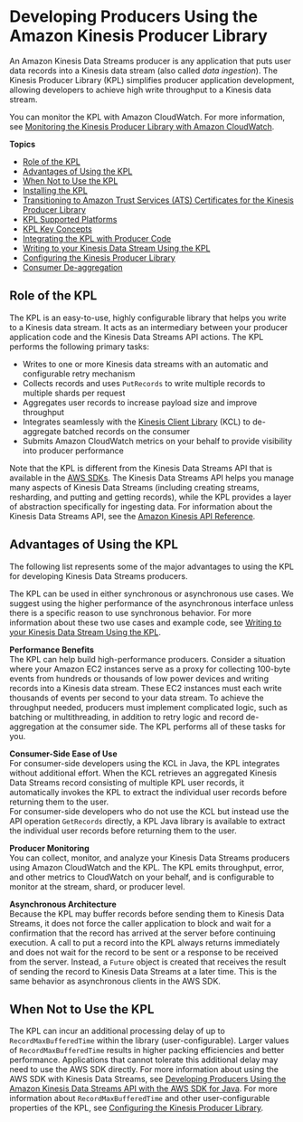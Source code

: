 # Developing Producers Using the Amazon Kinesis Producer Library<a name="developing-producers-with-kpl"></a>

An Amazon Kinesis Data Streams producer is any application that puts user data records into a Kinesis data stream \(also called *data ingestion*\)\. The Kinesis Producer Library \(KPL\) simplifies producer application development, allowing developers to achieve high write throughput to a Kinesis data stream\. 

You can monitor the KPL with Amazon CloudWatch\. For more information, see [Monitoring the Kinesis Producer Library with Amazon CloudWatch](monitoring-with-kpl.md)\.

**Topics**
+ [Role of the KPL](#developing-producers-with-kpl-role)
+ [Advantages of Using the KPL](#developing-producers-with-kpl-advantage)
+ [When Not to Use the KPL](#developing-producers-with-kpl-when)
+ [Installing the KPL](kinesis-kpl-dl-install.md)
+ [Transitioning to Amazon Trust Services \(ATS\) Certificates for the Kinesis Producer Library](kinesis-kpl-upgrades.md)
+ [KPL Supported Platforms](kinesis-kpl-supported-plats.md)
+ [KPL Key Concepts](kinesis-kpl-concepts.md)
+ [Integrating the KPL with Producer Code](kinesis-kpl-integration.md)
+ [Writing to your Kinesis Data Stream Using the KPL](kinesis-kpl-writing.md)
+ [Configuring the Kinesis Producer Library](kinesis-kpl-config.md)
+ [Consumer De\-aggregation](kinesis-kpl-consumer-deaggregation.md)

## Role of the KPL<a name="developing-producers-with-kpl-role"></a>

The KPL is an easy\-to\-use, highly configurable library that helps you write to a Kinesis data stream\. It acts as an intermediary between your producer application code and the Kinesis Data Streams API actions\. The KPL performs the following primary tasks: 
+ Writes to one or more Kinesis data streams with an automatic and configurable retry mechanism
+ Collects records and uses `PutRecords` to write multiple records to multiple shards per request
+ Aggregates user records to increase payload size and improve throughput
+ Integrates seamlessly with the [Kinesis Client Library](http://docs.aws.amazon.com/kinesis/latest/dev/developing-consumers-with-kcl.html) \(KCL\) to de\-aggregate batched records on the consumer
+ Submits Amazon CloudWatch metrics on your behalf to provide visibility into producer performance

Note that the KPL is different from the Kinesis Data Streams API that is available in the [AWS SDKs](https://aws.amazon.com/tools/)\. The Kinesis Data Streams API helps you manage many aspects of Kinesis Data Streams \(including creating streams, resharding, and putting and getting records\), while the KPL provides a layer of abstraction specifically for ingesting data\. For information about the Kinesis Data Streams API, see the [Amazon Kinesis API Reference](http://docs.aws.amazon.com/kinesis/latest/APIReference/)\.

## Advantages of Using the KPL<a name="developing-producers-with-kpl-advantage"></a>

The following list represents some of the major advantages to using the KPL for developing Kinesis Data Streams producers\.

The KPL can be used in either synchronous or asynchronous use cases\. We suggest using the higher performance of the asynchronous interface unless there is a specific reason to use synchronous behavior\. For more information about these two use cases and example code, see [Writing to your Kinesis Data Stream Using the KPL](kinesis-kpl-writing.md)\.

**Performance Benefits**  
The KPL can help build high\-performance producers\. Consider a situation where your Amazon EC2 instances serve as a proxy for collecting 100\-byte events from hundreds or thousands of low power devices and writing records into a Kinesis data stream\. These EC2 instances must each write thousands of events per second to your data stream\. To achieve the throughput needed, producers must implement complicated logic, such as batching or multithreading, in addition to retry logic and record de\-aggregation at the consumer side\. The KPL performs all of these tasks for you\. 

**Consumer\-Side Ease of Use**  
For consumer\-side developers using the KCL in Java, the KPL integrates without additional effort\. When the KCL retrieves an aggregated Kinesis Data Streams record consisting of multiple KPL user records, it automatically invokes the KPL to extract the individual user records before returning them to the user\.   
For consumer\-side developers who do not use the KCL but instead use the API operation `GetRecords` directly, a KPL Java library is available to extract the individual user records before returning them to the user\. 

**Producer Monitoring**   
You can collect, monitor, and analyze your Kinesis Data Streams producers using Amazon CloudWatch and the KPL\. The KPL emits throughput, error, and other metrics to CloudWatch on your behalf, and is configurable to monitor at the stream, shard, or producer level\.

**Asynchronous Architecture**   
Because the KPL may buffer records before sending them to Kinesis Data Streams, it does not force the caller application to block and wait for a confirmation that the record has arrived at the server before continuing execution\. A call to put a record into the KPL always returns immediately and does not wait for the record to be sent or a response to be received from the server\. Instead, a `Future` object is created that receives the result of sending the record to Kinesis Data Streams at a later time\. This is the same behavior as asynchronous clients in the AWS SDK\.

## When Not to Use the KPL<a name="developing-producers-with-kpl-when"></a>

The KPL can incur an additional processing delay of up to `RecordMaxBufferedTime` within the library \(user\-configurable\)\. Larger values of `RecordMaxBufferedTime` results in higher packing efficiencies and better performance\. Applications that cannot tolerate this additional delay may need to use the AWS SDK directly\. For more information about using the AWS SDK with Kinesis Data Streams, see [Developing Producers Using the Amazon Kinesis Data Streams API with the AWS SDK for Java](developing-producers-with-sdk.md)\. For more information about `RecordMaxBufferedTime` and other user\-configurable properties of the KPL, see [Configuring the Kinesis Producer Library](kinesis-kpl-config.md)\.